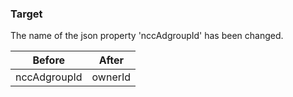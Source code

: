 ### Target
The name of the json property 'nccAdgroupId' has been changed.

Before| After
---------------------|---------------
nccAdgroupId | ownerId
